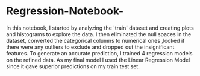 # Regression-Notebook-

In this notebook, I started by analyzing the 'train' dataset and creating plots and histograms to explore the data. I then eliminated the null spaces in the dataset, converted the categorical columns to numerical ones ,looked if there were any outliers to exclude and dropped out the insignificant features. To generate an accurate prediction, I trained 4 regression models on the refined data. As my final model I used the Linear Regression Model since it gave superior predictions on my train test set.
